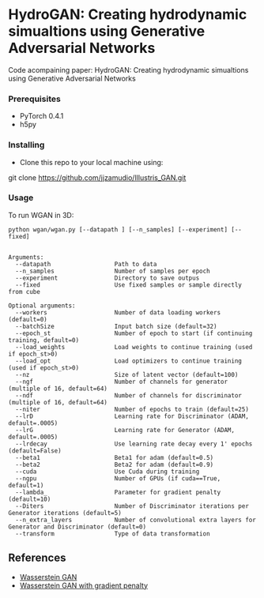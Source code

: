 # HydroGAN: Creating hydrodynamic simualtions using Generative Adversarial Networks

Code acompaining paper: HydroGAN: Creating hydrodynamic simualtions using Generative Adversarial Networks


### Prerequisites

* PyTorch 0.4.1
* h5py

### Installing

* Clone this repo to your local machine using:

 git clone https://github.com/jjzamudio/Illustris_GAN.git

### Usage

To run WGAN in 3D:

```
python wgan/wgan.py [--datapath ] [--n_samples] [--experiment] [--fixed]
 

Arguments:
  --datapath                  Path to data
  --n_samples                 Number of samples per epoch
  --experiment                Directory to save outpus
  --fixed                     Use fixed samples or sample directly from cube

Optional arguments:
  --workers                   Number of data loading workers (default=0)
  --batchSize                 Input batch size (default=32)
  --epoch_st                  Number of epoch to start (if continuing training, default=0)
  --load_weights              Load weights to continue training (used if epoch_st>0)
  --load_opt                  Load optimizers to continue training (used if epoch_st>0)
  --nz                        Size of latent vector (default=100)
  --ngf                       Number of channels for generator (multiple of 16, default=64)
  --ndf                       Number of channels for discriminator (multiple of 16, default=64)
  --niter                     Number of epochs to train (default=25)
  --lrD                       Learning rate for Discriminator (ADAM, default=.0005)
  --lrG                       Learning rate for Generator (ADAM, default=.0005)
  --lrdecay                   Use learning rate decay every 1' epochs (default=False)
  --beta1                     Beta1 for adam (default=0.5)
  --beta2                     Beta2 for adam (default=0.9)
  --cuda                      Use Cuda during training
  --ngpu                      Number of GPUs (if cuda==True, default=1)
  --lambda_                   Parameter for gradient penalty (default=10)
  --Diters                    Number of Discriminator iterations per Generator iterations (default=5)
  --n_extra_layers            Number of convolutional extra layers for Generator and Discriminator (default=0)
  --transform                 Type of data transformation

```


## References

* [Wasserstein GAN](https://github.com/martinarjovsky/WassersteinGAN)
* [Wasserstein GAN with gradient penalty](https://github.com/EmilienDupont/wgan-gp)



